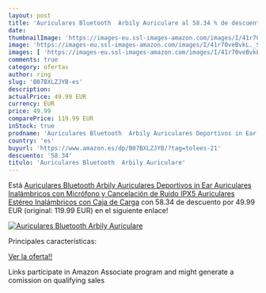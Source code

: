 ```yaml
---
layout: post
title: 'Auriculares Bluetooth  Arbily Auriculare al 58.34 % de descuento'
date: 
thumbnailImage: 'https://images-eu.ssl-images-amazon.com/images/I/41r70veBvkL._SL200_.jpg'
image: 'https://images-eu.ssl-images-amazon.com/images/I/41r70veBvkL._SL200_.jpg'
images: [ 'https://images-eu.ssl-images-amazon.com/images/I/41r70veBvkL._SL200_.jpg' ]
comments: true
category: ofertas
author: ring
slug: 'B07BXLZJYB-es'
description:
actualPrice: 49.99 EUR
currency: EUR
price: 49.99
comparePrice: 119.99 EUR
inStock: true
prodname: 'Auriculares Bluetooth  Arbily Auriculares Deportivos in Ear Auriculares Inalámbricos con Micrófono y Cancelación de Ruido IPX5 Auriculares Estéreo Inalámbricos con Caja de Carga'
country: 'es'
buyurl: 'https://www.amazon.es/dp/B07BXLZJYB/?tag=tolees-21'
descuento: '58.34'
titulo: 'Auriculares Bluetooth  Arbily Auriculare'
---
```


Está [Auriculares Bluetooth  Arbily Auriculares Deportivos in Ear Auriculares Inalámbricos con Micrófono y Cancelación de Ruido IPX5 Auriculares Estéreo Inalámbricos con Caja de Carga](https://www.amazon.es/dp/B07BXLZJYB/?tag=tolees-21) con 58.34 de descuento por 49.99 EUR (original: 119.99 EUR) en el siguiente enlace!

[![Auriculares Bluetooth  Arbily Auriculare](https://images-eu.ssl-images-amazon.com/images/I/41r70veBvkL._SL200_.jpg)](https://www.amazon.es/dp/B07BXLZJYB/?tag=tolees-21)

Principales características:


[Ver la oferta!!](https://www.amazon.es/dp/B07BXLZJYB/?tag=tolees-21)

Links participate in Amazon Associate program and might generate a comission on qualifying sales


